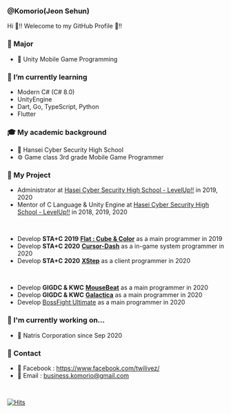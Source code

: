 ### @Komorio(Jeon Sehun) 
Hi 🐹‼️ Welecome to my GitHub Profile 🤗‼️

### 🌳 Major

* 🧩 Unity Mobile Game Programming

### 🌱 I’m currently learning

- Modern C# (C# 8.0)
- UnityEngine
- Dart, Go, TypeScript, Python
- Flutter

### 🎓 My academic background

- 🏫 Hansei Cyber Security High School
- ⚙️ Game class 3rd grade Mobile Game Programmer

### 🌙 My Project

- Administrator at [Hasei Cyber Security High School - LevelUp!!](https://www.facebook.com/hglevelup) in 2019, 2020
- Mentor of C Language & Unity Engine at [Hasei Cyber Security High School - LevelUp!!](https://www.facebook.com/hglevelup) in 2018, 2019, 2020

<br>

- Develop **STA+C 2019** [**Flat : Cube & Color**](https://play.google.com/store/apps/details?id=com.Idiots.Flat) as a main programmer in 2019
- Develop **STA+C 2020** [**Cursor-Dash**](https://github.com/Komorio/Cursor-Dash) as a in-game system programmer in 2020
- Develop **STA+C 2020** [**XStep**](https://www.youtube.com/watch?v=h7lW15u0Icg&t=13s) as a client programmer in 2020

<br>

- Develop **GIGDC & KWC** [**MouseBeat**](https://www.youtube.com/watch?v=tiD9GnTAGak) as a main programmer in 2020
- Develop **GIGDC & KWC** [**Galactica**](https://github.com/Komorio/Galactica) as a main programmer in 2020
- Develop [BossFight Ultimate](https://www.youtube.com/watch?v=bvspgqr8Y0A) as a main programmer in 2020


### 🔭 I'm currently working on...

- 🏢 Natris Corporation since Sep 2020 

### 💬 Contact 

- 📘 Facebook : https://www.facebook.com/twilivez/
- 📨 Email : business.komorio@gmail.com 

<br>

[![Hits](https://hits.seeyoufarm.com/api/count/incr/badge.svg?url=https%3A%2F%2Fgithub.com%2FKomorio%2FKomorio)](https://hits.seeyoufarm.com)
